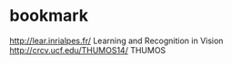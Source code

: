 bookmark
========

http://lear.inrialpes.fr/            Learning and Recognition in Vision
http://crcv.ucf.edu/THUMOS14/       THUMOS
